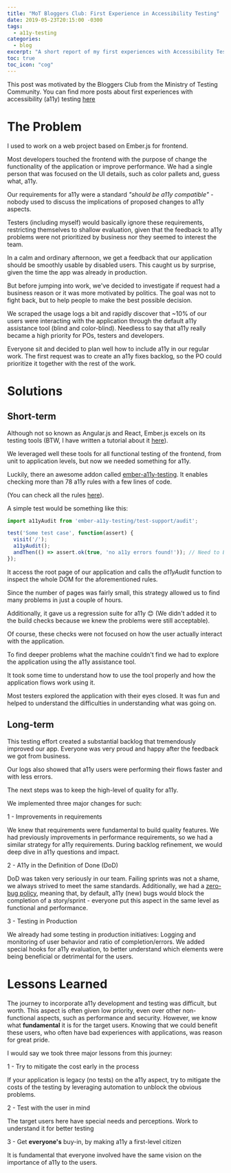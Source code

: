 ```yaml
---
title: "MoT Bloggers Club: First Experience in Accessibility Testing"
date: 2019-05-23T20:15:00 -0300
tags:
  - a11y-testing
categories:
  - blog
excerpt: "A short report of my first experiences with Accessibility Testing for the Ministry of Testing Bloggers Club"
toc: true
toc_icon: "cog"
---
```


This post was motivated by the Bloggers Club from the Ministry of Testing Community.
You can find more posts about first experiences with accessibility (a11y) testing [here](https://club.ministryoftesting.com/t/sprint-13-your-first-experiences-with-accessibility-testing/25453/2)

# The Problem

I used to work on a web project based on Ember.js for frontend.

Most developers touched the frontend with the purpose of change the functionality of the application or improve performance. We had a single person that was focused on the UI details, such as color pallets and, guess what, a11y.

Our requirements for a11y were a standard _"should be a11y compatible"_ - nobody used to discuss the implications of proposed changes to a11y aspects.

Testers (including myself) would basically ignore these requirements, restricting themselves to shallow evaluation, given that the feedback to a11y problems were not prioritized by business nor they seemed to interest the team.

In a calm and ordinary afternoon, we get a feedback that our application should be smoothly usable by disabled users. This caught us by surprise, given the time the app was already in production.

But before jumping into work, we've decided to investigate if request had a business reason or it was more motivated by politics. The goal was not to fight back, but to help people to make the best possible decision.

We scraped the usage logs a bit and rapidly discover that ~10% of our users were interacting with the application through the default a11y assistance tool (blind and color-blind). Needless to say that a11y really became a high priority for POs, testers and developers.

Everyone sit and decided to plan well how to include a11y in our regular work. The first request was to create an a11y fixes backlog, so the PO could prioritize it together with the rest of the work.

# Solutions

## Short-term

Although not so known as Angular.js and React, Ember.js excels on its testing
tools (BTW, I have written a tutorial about it [here](http://thatsabug.com/2018/08/08/testing_ember_application_first_steps.html)).

We leveraged well these tools for all functional testing of the frontend, from unit to application levels, but now we needed something for a11y.

Luckily, there an awesome addon called [ember-a11y-testing](https://github.com/ember-a11y/ember-a11y-testing). It enables checking more than 78 a11y rules with a few lines of code.

(You can check all the rules [here](https://dequeuniversity.com/rules/axe/3.2)).

A simple test would be something like this:

```javascript
import a11yAudit from 'ember-a11y-testing/test-support/audit';

test('Some test case', function(assert) {
  visit('/');
  a11yAudit();
  andThen(() => assert.ok(true, 'no a11y errors found!')); // Need to Ember.js compatibility purposes
});
```

It access the root page of our application and calls the _a11yAudit_ function to inspect the whole DOM for the aforementioned rules.

Since the number of pages was fairly small, this strategy allowed us to find many problems in just a couple of hours. 

Additionally, it gave us a regression suite for a11y :blush: (We didn't added it to the build checks because we knew the problems were still acceptable).

Of course, these checks were not focused on how the user actually interact with the application.

To find deeper problems what the machine couldn't find we had to explore the application using the a11y assistance tool.

It took some time to understand how to use the tool properly and how the application flows work using it.

Most testers explored the application with their eyes closed. It was fun and helped to understand the difficulties in understanding what was going on.

## Long-term

This testing effort created a substantial backlog that tremendously improved our app. Everyone was very proud and happy after the feedback we got from business.

Our logs also showed that a11y users were performing their flows faster and with less errors.

The next steps was to keep the high-level of quality for a11y.

We implemented three major changes for such:

1 - Improvements in requirements

  We knew that requirements were fundamental to build quality features. We had previously improvements in performance requirements, so we had a similar strategy for a11y requirements. During backlog refinement, we would deep dive in a11y questions and impact.

2 - A11y in the Definition of Done (DoD)

  DoD was taken very seriously in our team. Failing sprints was not a shame, we always strived to meet the same standards. Additionally, we had a [zero-bug policy](https://sookocheff.com/post/process/zero-bug-policy/), meaning that, by default, a11y (new) bugs would block the completion of a story/sprint - everyone put this aspect in the same level as functional and performance.

3 - Testing in Production

  We already had some testing in production initiatives: Logging and monitoring of user behavior and ratio of completion/errors. We added special hooks for a11y evaluation, to better understand which elements were being beneficial or detrimental for the users.

# Lessons Learned

The journey to incorporate a11y development and testing was difficult, but worth. This aspect is often given low priority, even over other non-functional aspects, such as performance and security. However, we know what **fundamental** it is for the target users. Knowing that we could benefit these users, who often have bad experiences with applications, was reason for great pride.

I would say we took three major lessons from this journey:

1 - Try to mitigate the cost early in the process

  If your application is legacy (no tests) on the a11y  aspect, try to mitigate the costs of the testing by leveraging automation to unblock the obvious problems.

2 - Test with the user in mind

  The target users here have special needs and perceptions. Work to understand it for better testing

3 - Get **everyone's** buy-in, by making a11y a first-level citizen

  It is fundamental that everyone involved have the same vision on the importance of a11y to the users.

